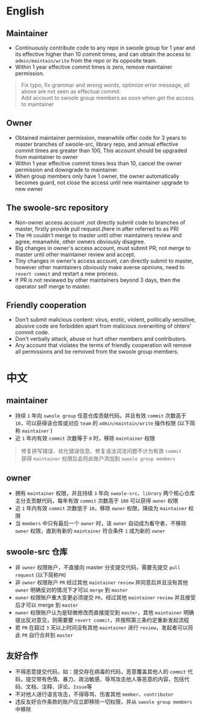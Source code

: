 
English
====

Maintainer
----
* Continuously contribute code to any repo in swoole group for 1 year and its effective higher than 10 commit times, and can obtain the access to `admin/maintain/write` from the repo or its opposite team.
* Within 1 year effective commit times is zero, remove maintainer permission.

> Fix typo, fix grammar and wrong words, optimize error message, all above are not seen as effectual commit.  
> Add account to swoole group members as soon when get the access to maintainer

Owner
----
* Obtained maintainer permission, meanwhile offer code for 3 years to master branches of swoole-src, library repo, and annual effective commit times are greater than 100, This account should be upgraded from maintainer to owner
* Within 1 year effective commit times less than 10, cancel the owner permission and downgrade to maintainer.
* When group members only have 1 owner, the owner automatically becomes guard, not close the access until new maintainer upgrade to new owner

The swoole-src repository
-----
* Non-owner access account ,not directly submit code to branches of master, firstly provide pull request.(here in after referred to as PR)
* The `PR` couldn't merge to master until other maintainers review and agree, meanwhile, other owners obviously disagree.
* Big changes in owner's access account, must submit PR; not merge to master until other maintainer review and accept.
* Tiny changes in owner's access account, can directly submit to master, however other maintainers obviously make averse opinions, need to `revert commit` and  restart a new process.
* If PR is not reviewed by other maintainers beyond 3 days, then the operator self merge to master.

Friendly cooperation
----
* Don't submit malicious content: virus, erotic, violent, politically sensitive, abusive code are forbidden apart from malicious overwriting of ohters' commit code.
* Don't verbally attack, abuse or hurt other members and contributors.
* Any account that violates the terms of friendly cooperation will remove all permissions and be removed from the swoole group members.


中文
====

maintainer
-----
* 持续 `1` 年向 `swoole group` 任意仓库贡献代码，并且有效 `commit` 次数高于 `10`，可以获得该仓库或对应 `team` 的 `admin/maintain/write` 操作权限 (以下简称 `maintainer` )
* 近 `1` 年内有效 `commit` 次数等于 `0` 时，移除 `maintainer` 权限

> 修复拼写错误、优化错误信息、修复语法词法问题不计为有效 `commit`  
> 获得 `maintainer` 权限后会将此账户添加到 `swoole group members`  

owner
-----

* 拥有 `maintainer` 权限，并且持续 `3` 年向 `swoole-src`、`library` 两个核心仓库主分支贡献代码，每年有效 `commit` 次数高于 `100` 可以获得 `owner` 权限
* 近 `1` 年内有效 `commit` 次数低于 `10`，移除 `owner` 权限，降级为 `maintainer` 权限
* 当 `members` 中只有最后一个 `owner` 时，该 `owner` 自动成为看守者，不移除 `owner` 权限，直到有新的 `maintainer` 符合条件 `1` 成为新的 `owner`

swoole-src 仓库
-----
* 非 `owner` 权限账户，不直接向 master 分支提交代码，需要先提交 `pull request` (以下简称`PR`)
* 非 `owner` 权限账户 `PR` 经过其他 `maintainer` `review` 并同意后并且没有其他 `owner` 明确反对的情况下才可以 `merge` 到 `master`
* `owner` 权限账户重大变更必须提交 `PR`，经过其他 `maintainer` `review` 并且接受后才可以 merge 到 `master`
* `owner` 权限账户认为是轻微修改而直接提交到 `master`，其他 `maintainer` 明确提出反对意见，则需要要 `revert commit`，并按照第三条约定重新发起流程
* 若 `PR` 在超过 `3` 天以上时间没有其他 `maintainer` 进行 `review`，发起者可以将此 `PR` 自行合并到 `master`


友好合作
-----
* 不得恶意提交代码，如：提交存在病毒的代码，恶意覆盖其他人的 `commit` 代码，提交带有色情、暴力、政治敏感、辱骂攻击他人等恶意的内容，包括代码、文档、注释、评论、`Issue`等
* 不对他人进行语言攻击，不得辱骂、伤害其他 `member`、`contributor`
* 违反友好合作条款的账户应立即移除一切权限，并从 `swoole group members` 中移除
